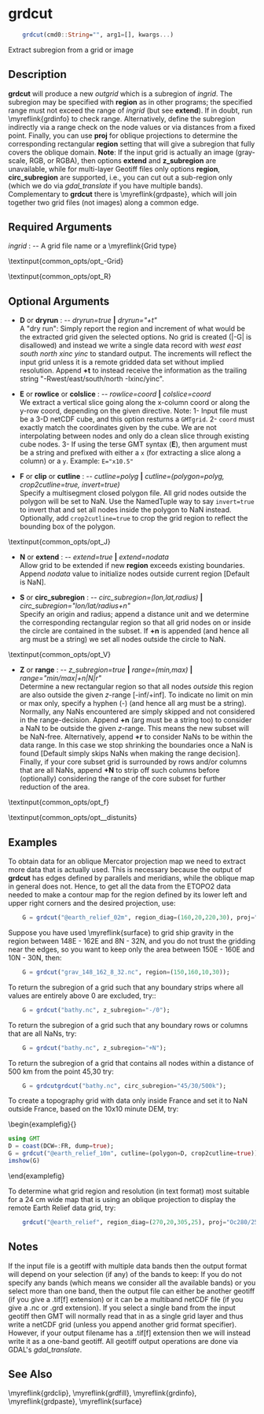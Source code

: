 # grdcut

```julia
    grdcut(cmd0::String="", arg1=[], kwargs...)
```

Extract subregion from a grid or image

Description
-----------

**grdcut** will produce a new *outgrid* which is a subregion of *ingrid*. The subregion may be specified
with **region** as in other programs; the specified range must not exceed the range of *ingrid*
(but see **extend**). If in doubt, run \myreflink{grdinfo} to check range. Alternatively, define the subregion
indirectly via a range check on the node values or via distances from a fixed point. Finally, you can use
**proj** for oblique projections to determine the corresponding rectangular **region** setting that will
give a subregion that fully covers the oblique domain.  **Note**: If the input grid is actually an image
(gray-scale, RGB, or RGBA), then options **extend** and **z_subregion** are unavailable, while for multi-layer
Geotiff files only options **region**, **circ_subregion** are supported, i.e., you can cut out a sub-region
only (which we do via *gdal_translate* if you have multiple bands).  Complementary to **grdcut** there is
\myreflink{grdpaste}, which will join together two grid files (not images) along a common edge.

Required Arguments
------------------

*ingrid* : -- A grid file name or a \myreflink{Grid type}

\textinput{common_opts/opt_-Grid}

\textinput{common_opts/opt_R}

Optional Arguments
------------------

- **D** or **dryrun** : -- *dryrun=true* **|** *dryrun="+t"*\
    A "dry run": Simply report the region and increment of what would be the
    extracted grid given the selected options. No grid is created (|-G| is disallowed)
    and instead we write a single data record with *west east south north xinc yinc*
    to standard output. The increments will reflect the input grid unless it is a
    remote gridded data set without implied resolution. Append **+t** to instead receive
    the information as the trailing string "-Rwest/east/south/north -Ixinc/yinc".

- **E** or **rowlice** or **colslice** : -- *rowlice=coord* **|** *colslice=coord*\
    We extract a vertical slice going along the x-column coord or along the y-row coord, depending on the
    given directive. Note:
        1- Input file must be a 3-D netCDF cube, and this option resturns a `GMTgrid`.
        2- `coord` must exactly match the coordinates given by the cube. We are not interpolating between
           nodes and only do a clean slice through existing cube nodes.
        3- If using the terse GMT syntax (**E**), then argument must be a string and prefixed with either
           a `x` (for extracting a slice along a column) or a `y`. Example: `E="x10.5"`

- **F** or **clip** or **cutline** : -- *cutline=polyg* **|** *cutline=(polygon=polyg, crop2cutline=true, invert=true)*\
    Specify a multisegment closed polygon file. All grid nodes outside the polygon will be set to NaN.
    Use the NamedTuple way to say `invert=true` to invert that and set all nodes inside the polygon to NaN
    instead. Optionally, add `crop2cutline=true` to crop the grid region to reflect the bounding box of the polygon.

\textinput{common_opts/opt_J}

- **N** or **extend** : -- *extend=true* **|** *extend=nodata*\
    Allow grid to be extended if new **region** exceeds existing boundaries.
    Append *nodata* value to initialize nodes outside current region [Default is NaN].

- **S** or **circ_subregion** : -- *circ_subregion=(lon,lat,radius)* **|** *circ_subregion="lon/lat/radius+n"*\
    Specify an origin and radius; append a distance unit and we determine the corresponding rectangular
    region so that all grid nodes on or inside the circle are contained in the subset. If **+n** is appended
    (and hence all arg must be a string) we set all nodes outside the circle to NaN.

\textinput{common_opts/opt_V}

- **Z** or **range** : -- *z_subregion=true* **|** *range=(min,max)* **|** *range="min/max|+n|N|r"*\
    Determine a new rectangular region so that all nodes *outside* this region are also outside the given
    *z*-range [-inf/+inf]. To indicate no limit on min or max only, specify a hyphen (-) (and hence all
    arg must be a string). Normally, any NaNs encountered are simply skipped and not considered in the
    range-decision. Append **+n** (arg must be a string too) to consider a NaN to be outside the given
    *z*-range. This means the new subset will be NaN-free. Alternatively, append **+r** to consider NaNs
    to be within the data range. In this case we stop shrinking the boundaries once a NaN is found
    [Default simply skips NaNs when making the range decision]. Finally, if your core subset grid is
    surrounded by rows and/or columns that are all NaNs, append **+N** to strip off such columns before
    (optionally) considering the range of the core subset for further reduction of the area.

\textinput{common_opts/opt_f}

\textinput{common_opts/opt__distunits}

Examples
--------

To obtain data for an oblique Mercator projection map we need to extract more data that is actually used.
This is necessary because the output of **grdcut** has edges defined by parallels and meridians, while
the oblique map in general does not. Hence, to get all the data from the ETOPO2 data needed to make a
contour map for the region defined by its lower left and upper right corners and the desired projection, use:

```julia
    G = grdcut("@earth_relief_02m", region_diag=(160,20,220,30), proj="oc190/25.5/292/69/1");
```

Suppose you have used \myreflink{surface} to grid ship gravity in the region
between 148E - 162E and 8N - 32N, and you do not trust the gridding near
the edges, so you want to keep only the area between 150E - 160E and 10N - 30N, then:

```julia
    G = grdcut("grav_148_162_8_32.nc", region=(150,160,10,30));
```

To return the subregion of a grid such that any boundary strips where
all values are entirely above 0 are excluded, try::

```julia
    G = grdcut("bathy.nc", z_subregion="-/0");
```

To return the subregion of a grid such that any boundary rows or columns that are all NaNs, try:

```julia
    G = grdcut("bathy.nc", z_subregion="+N");
```

To return the subregion of a grid that contains all nodes within a
distance of 500 km from the point 45,30 try:

```julia
    G = grdcutgrdcut("bathy.nc", circ_subregion="45/30/500k");
```

To create a topography grid with data only inside France and set it
to NaN outside France, based on the 10x10 minute DEM, try:

\begin{examplefig}{}
```julia
using GMT
D = coast(DCW=:FR, dump=true);
G = grdcut("@earth_relief_10m", cutline=(polygon=D, crop2cutline=true));
imshow(G)
```
\end{examplefig}

To determine what grid region and resolution (in text format) most suitable for a 24 cm wide map
that is using an oblique projection to display the remote Earth Relief data grid, try:

```julia
    grdcut("@earth_relief", region_diag=(270,20,305,25), proj="Oc280/25.5/22/69/24c", dryrun="+t")
```

Notes
-----

If the input file is a geotiff with multiple data bands then the output format will
depend on your selection (if any) of the bands to keep: If you do not specify
any bands (which means we consider all the available bands) or you select more
than one band, then the output file can either be another geotiff (if you give
a .tif[f] extension) or it can be a multiband netCDF file (if you give a .nc or .grd
extension). If you select a single band from the input geotiff then GMT will
normally read that in as a single grid layer and thus write a netCDF grid (unless
you append another grid format specifier). However, if your output filename has
a .tif[f] extension then we will instead write it as a one-band geotiff.
All geotiff output operations are done via GDAL's *gdal_translate*.

See Also
--------

\myreflink{grdclip},
\myreflink{grdfill},
\myreflink{grdinfo},
\myreflink{grdpaste},
\myreflink{surface}
